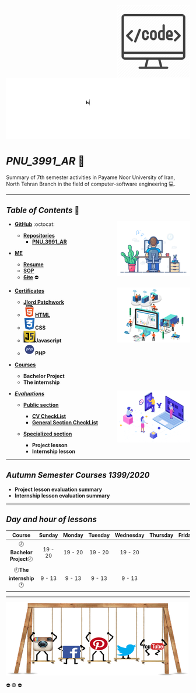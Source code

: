 <img src="https://github.com/m-ahmadian-h/PNU_3991_AR/blob/main/img/banner.png" align="right"  width="200" />

![banner](https://github.com/m-ahmadian-h/PNU_3991_AR/blob/main/gif/banner.gif)

# _PNU_3991_AR_ :wave:

Summary of 7th semester activities in Payame Noor University of Iran, North Tehran Branch in the field of computer-software engineering :computer:.

***

## _Table of Contents_ :mag_right:

*  __[GitHub](https://github.com/m-ahmadian-h)__ :octocat: <img src="https://github.com/m-ahmadian-h/PNU_3991_AR/blob/main/gif/01.gif" align="right" width="200" />
   * __[Repositories](https://github.com/m-ahmadian-h?tab=repositories)__
      * __[PNU_3991_AR](https://github.com/m-ahmadian-h/PNU_3991_AR)__
      
* __[ME](https://github.com/m-ahmadian-h/PNU_3991_AR/blob/main/me)__ 
   * __[Resume](https://github.com/m-ahmadian-h/PNU_3991_AR/blob/main/me/resume.pdf)__
   * __[SOP](https://github.com/m-ahmadian-h/PNU_3991_AR/blob/main/me/SOP.pdf)__
   * __~~[Site](https://expertmql4.ir/)~~__ :no_entry:
   
* __[Certificates](https://github.com/m-ahmadian-h/PNU_3991_AR/tree/main/Certificates)__ <img src="https://github.com/m-ahmadian-h/PNU_3991_AR/blob/main/gif/02.gif" align="right"  width="200" />
   * __[Jlord Patchwork](https://github.com/m-ahmadian-h/PNU_3991_AR/blob/main/Certificates/Jlord%20Patchwork.pdf)__
   * ![HTML](https://github.com/m-ahmadian-h/PNU_3991_AR/blob/main/img/html.logo.png)__[HTML](https://github.com/m-ahmadian-h/PNU_3991_AR/blob/main/Certificates/html.pdf)__
   * ![CSS](https://github.com/m-ahmadian-h/PNU_3991_AR/blob/main/img/css.logo.png)__CSS__
   * ![JS](https://github.com/m-ahmadian-h/PNU_3991_AR/blob/main/img/JS.logo.png)__Javascript__
   * ![PHP](https://github.com/m-ahmadian-h/PNU_3991_AR/blob/main/img/php.logo.png)__PHP__
   
* __[Courses](https://github.com/m-ahmadian-h/PNU_3991_AR/tree/main/Courses)__
   * __Bachelor Project__
   * __The internship__

* ___[Evaluations](https://github.com/m-ahmadian-h/PNU_3991_AR/tree/main/Assessment)___ <img src="https://github.com/m-ahmadian-h/PNU_3991_AR/blob/main/gif/03.gif" align="right" width="200" />

   * __[Public section](https://github.com/m-ahmadian-h/PNU_3991_AR/tree/main/Assessment)__
      * __[CV CheckList](https://github.com/m-ahmadian-h/PNU_3991_AR/blob/main/Assessment/XX_CV_CheckList_AR_3991.pdf)__
      * __[General Section CheckList](https://github.com/m-ahmadian-h/PNU_3991_AR/blob/main/Assessment/XX_GeneralSection_CheckList_AR_3991.pdf)__
   
   * __[Specialized section](https://github.com/m-ahmadian-h/PNU_3991_AR/tree/main/Assessment)__
      * __Project lesson__
      * __Internship lesson__

***

## _Autumn Semester Courses 1399/2020_

* __Project lesson evaluation summary__
* __Internship lesson evaluation summary__

***

## _Day and hour of lessons_

|Course                              |Sunday |Monday |Tuesday|Wednesday|Thursday|Friday|Saturday|
|:----------------------------------:|:-----:|:-----:|:-----:|:-------:|:------:|:----:|:------:|
|:clock7:__Bachelor Project__:clock8:|19 - 20|19 - 20|19 - 20|19 - 20  |        |      |19 - 20 |
|:clock9:__The internship__:clock1:  |9 - 13 |9 - 13 |9 - 13 |9 - 13   |        |      |9 - 13  |

***

<img src="https://github.com/m-ahmadian-h/PNU_3991_AR/blob/main/gif/04.gif" margin="25px auto" width="500" height="200" />

:no_entry: :copyright: :no_entry:
